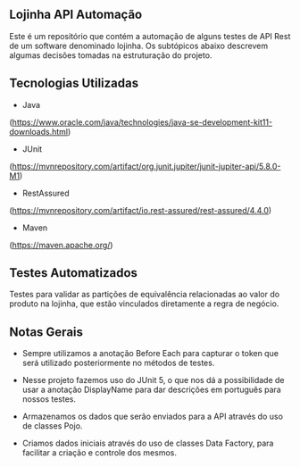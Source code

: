 
## Lojinha API Automação

Este é um repositório que contém a automação de alguns testes de API Rest de um software denominado lojinha. Os subtópicos abaixo descrevem algumas decisões tomadas na estruturação do projeto.

## Tecnologias Utilizadas

- Java

(https://www.oracle.com/java/technologies/java-se-development-kit11-downloads.html)

- JUnit

(https://mvnrepository.com/artifact/org.junit.jupiter/junit-jupiter-api/5.8.0-M1)

- RestAssured

(https://mvnrepository.com/artifact/io.rest-assured/rest-assured/4.4.0)

- Maven

(https://maven.apache.org/)

## Testes Automatizados

Testes para validar as partições de equivalência relacionadas ao valor do produto na lojinha, que estão vinculados diretamente a regra de negócio.

## Notas Gerais

- Sempre utilizamos a anotação Before Each para capturar o token que será utilizado posteriormente no métodos de testes.

- Nesse projeto fazemos uso do JUnit 5, o que nos dá a possibilidade de usar a anotação DisplayName para dar descrições em português para nossos testes.

- Armazenamos os dados que serão enviados para a API através do uso de classes Pojo.

- Criamos dados iniciais através do uso de classes Data Factory, para facilitar a criação e controle dos mesmos.